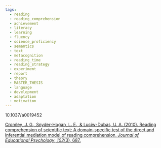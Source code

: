 ```yaml
---
tags:
  - reading
  - reading_comprehension
  - achievement
  - literacy
  - learning
  - fluency
  - science_proficiency
  - semantics
  - text
  - metacognition
  - reading_time
  - reading_strategy
  - experiment
  - report
  - theory
  - MASTER_THESIS
  - language
  - development
  - adaptation
  - motivation
---
```

10.1037/a0019452

[Cromley, J. G., Snyder-Hogan, L. E., & Luciw-Dubas, U. A. (2010). Reading comprehension of scientific text: A domain-specific test of the direct and inferential mediation model of reading comprehension. _Journal of Educational Psychology_, _102_(3), 687.](https://d1wqtxts1xzle7.cloudfront.net/30684324/MediationArticle2011a-libre.pdf?1391824470=&response-content-disposition=inline%3B+filename%3DReading_comprehension_of_scientific_text.pdf&Expires=1729040316&Signature=CdCkckL-W-Bo3aJ58faQbAcWOpfnoVEQPpvHg5SiM2NHXsDENvsxZeWmMUvVcUBNVoPmCMccPN3AVPu~pTSzVM5OrD2Nd~v0zoX03jqBcWXHV3PesNSqiOk5q8luqKOR4PFJx8oGxvVN6N0-PTflTb0T3rhQ-vD~J2Qd4wSU8i~goF6mqVNnOT3K0IdHS0xZRVVq3TI~ZFPlPb9N31JiYquzjdNACSFYIkVnqF4qKqXyPQPx~X7bkyfyu4L6xro~GgAEB93eCEqb~f6Ew34tZW6TFZEghEZXF-44NkRWlmUUDo7golaTNodpYXnWDmOWfIgihLyShWk2esLKmFWfzg__&Key-Pair-Id=APKAJLOHF5GGSLRBV4ZA)